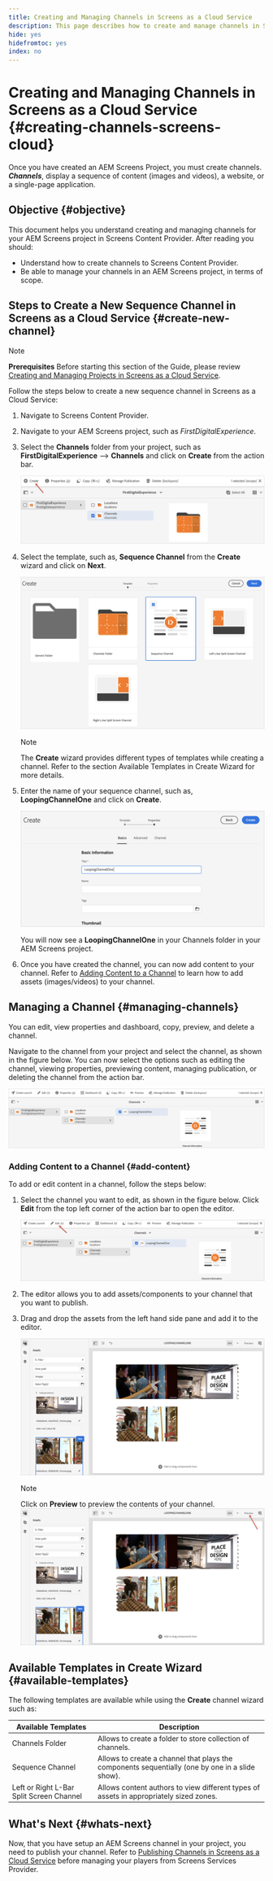 ```yaml
---
title: Creating and Managing Channels in Screens as a Cloud Service
description: This page describes how to create and manage channels in Screens as a Cloud Service.
hide: yes
hidefromtoc: yes
index: no
---
```


# Creating and Managing Channels in Screens as a Cloud Service {#creating-channels-screens-cloud}

Once you have created an AEM Screens Project, you must create channels.
***Channels***, display a sequence of content (images and videos), a website, or a single-page application.

## Objective {#objective}

This document helps you understand creating and managing channels for your AEM Screens project in Screens Content Provider. After reading you should:

* Understand how to create channels to Screens Content Provider.
* Be able to manage your channels in an AEM Screens project, in terms of scope.

## Steps to Create a New Sequence Channel in Screens as a Cloud Service {#create-new-channel}

>[!NOTE]
>**Prerequisites**
>Before starting this section of the Guide, please review [Creating and Managing Projects in Screens as a Cloud Service](/help/screens-cloud/creating-content/creating-projects-screens-cloud.md).

Follow the steps below to create a new sequence channel in Screens as a Cloud Service:

1. Navigate to Screens Content Provider.

1. Navigate to your AEM Screens project, such as *FirstDigitalExperience*.

1. Select the **Channels** folder from your project, such as **FirstDigitalExperience** --> **Channels** and click on **Create** from the action bar.

   ![](/help/screens-cloud/assets/create-content/channel-create1.png)

1. Select the template, such as, **Sequence Channel** from the **Create** wizard and click on **Next**.

   ![](/help/screens-cloud/assets/create-content/channel-create2.png)
   >[!NOTE]
   > The **Create** wizard provides different types of templates while creating a channel. Refer to the section Available Templates in Create Wizard for more details.

1. Enter the name of your sequence channel, such as, **LoopingChannelOne** and click on **Create**.

   ![](/help/screens-cloud/assets/create-content/channel-create3.png)

   You will now see a **LoopingChannelOne** in your Channels folder in your AEM Screens project.

1. Once you have created the channel, you can now add content to  your channel. Refer to [Adding Content to a Channel](#add-content) to learn how  to add assets (images/videos) to  your channel.

## Managing a Channel {#managing-channels}

You can edit, view properties and dashboard, copy, preview, and delete a channel.

Navigate to the channel from your project and select the channel, as shown in the figure below. You can now select the options such as editing the channel, viewing properties, previewing content, managing publication, or deleting the channel from the action bar.

![](/help/screens-cloud/assets/create-content/channelprop1.png)

### Adding Content to a Channel {#add-content}

To add or edit content in a channel, follow the steps below:

1. Select the channel you want to edit, as shown in the figure below. Click **Edit** from the top left corner of the action bar to open the editor.

   ![](/help/screens-cloud/assets/create-content/edit-channel1.png)

1. The editor allows you to add assets/components to your channel that you want to publish.

1. Drag and drop the assets from the left hand side pane and add it to the editor.

    ![](/help/screens-cloud/assets/create-content/edit-channel2.png)

   >[!NOTE]
   >Click on **Preview** to preview the contents of your channel.
   >![](/help/screens-cloud/assets/create-content/edit-channelpreview.png)

## Available Templates in Create Wizard {#available-templates}

The following templates are available while using the **Create** channel wizard such as:

|Available Templates|Description|
|--- |--- |
|Channels Folder|Allows to create a folder to store collection of channels.|
|Sequence Channel|Allows to create a channel that plays the components sequentially (one by one in a slide show).|
|Left or Right L-Bar Split Screen Channel|Allows content authors to view different types of assets in appropriately sized zones.|


## What's Next {#whats-next}

Now, that you have setup an AEM Screens channel in your project, you need to publish your channel. Refer to [Publishing Channels in Screens as a Cloud Service](/help/screens-cloud/creating-content/manage-publish.md) before managing your players from Screens Services Provider.